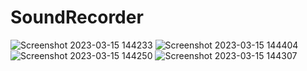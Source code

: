 # SoundRecorder
![Screenshot 2023-03-15 144233](https://user-images.githubusercontent.com/74864221/225299324-27abdb62-b9cb-4734-b0f7-5b0d18461ee3.png)
![Screenshot 2023-03-15 144404](https://user-images.githubusercontent.com/74864221/225299543-b55c90fd-9c7a-4342-b153-745afd990009.png)
![Screenshot 2023-03-15 144250](https://user-images.githubusercontent.com/74864221/225299331-953943bd-27c8-4742-ad6c-0f7bc0d0db48.png)
![Screenshot 2023-03-15 144307](https://user-images.githubusercontent.com/74864221/225299336-d28baa62-a7a7-4168-b1cb-a5b4b56f6538.png)

